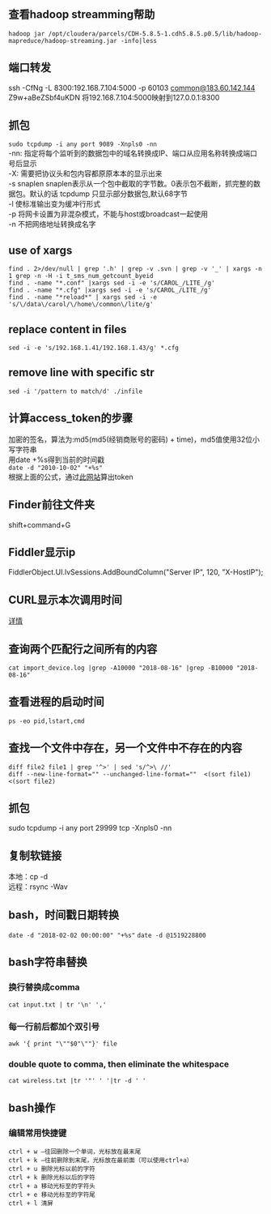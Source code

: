 ## 查看hadoop streamming帮助
```
hadoop jar /opt/cloudera/parcels/CDH-5.8.5-1.cdh5.8.5.p0.5/lib/hadoop-mapreduce/hadoop-streaming.jar -info|less
```

## 端口转发
ssh -CfNg -L 8300:192.168.7.104:5000 -p 60103 common@183.60.142.144
Z9w+aBeZSbf4uKDN
将192.168.7.104:5000映射到127.0.0.1:8300

## 抓包
`sudo tcpdump -i any port 9089 -Xnpls0 -nn`  
-nn: 指定将每个监听到的数据包中的域名转换成IP、端口从应用名称转换成端口号后显示  
-X: 需要把协议头和包内容都原原本本的显示出来  
-s snaplen  snaplen表示从一个包中截取的字节数。0表示包不截断，抓完整的数据包。默认的话 tcpdump 只显示部分数据包,默认68字节  
-l 使标准输出变为缓冲行形式  
-p 将网卡设置为非混杂模式，不能与host或broadcast一起使用  
-n 不把网络地址转换成名字  

## use of xargs
```
find . 2>/dev/null | grep '.h' | grep -v .svn | grep -v '_' | xargs -n 1 grep -n -H -i t_sms_num_getcount_byeid
find . -name "*.conf" |xargs sed -i -e 's/CAROL_/LITE_/g'
find . -name "*.cfg" |xargs sed -i -e 's/CAROL_/LITE_/g'
find . -name "*reload*" | xargs sed -i -e 's/\/data\/carol/\/home\/common\/lite/g'
```

## replace content in files
`sed -i -e 's/192.168.1.41/192.168.1.43/g' *.cfg`

## remove line with specific str
`sed -i '/pattern to match/d' ./infile`

## 计算access_token的步骤
加密的签名，算法为:md5(md5(经销商账号的密码) + time)，md5值使用32位小写字符串<br>
用date +%s得到当前的时间戳<br>
`date -d "2010-10-02" "+%s"`<br>
根据上面的公式，通过[此网站](https://md5jiami.51240.com/)算出token

## Finder前往文件夹
shift+command+G

## Fiddler显示ip
FiddlerObject.UI.lvSessions.AddBoundColumn("Server IP", 120, "X-HostIP");

## CURL显示本次调用时间
[详情](https://stackoverflow.com/questions/18215389/how-do-i-measure-request-and-response-times-at-once-using-curl)

## 查询两个匹配行之间所有的内容
`cat import_device.log |grep -A10000 "2018-08-16" |grep -B10000 "2018-08-16"`

## 查看进程的启动时间
`ps -eo pid,lstart,cmd`

## 查找一个文件中存在，另一个文件中不存在的内容
`diff file2 file1 | grep '^>' | sed 's/^>\ //'`<br>
`diff --new-line-format="" --unchanged-line-format=""  <(sort file1) <(sort file2)`

## 抓包
sudo tcpdump -i any port 29999 tcp -Xnpls0 -nn

## 复制软链接
本地：cp -d <br>
远程：rsync -Wav


## bash，时间戳日期转换
`date -d "2018-02-02 00:00:00" "+%s"`
`date -d @1519228800`

## bash字符串替换
### 换行替换成comma
`cat input.txt | tr '\n' ','`

### 每一行前后都加个双引号
```awk '{ print "\""$0"\""}' file```

### double quote to comma, then eliminate the whitespace
`cat wireless.txt |tr '"' ' '|tr -d ' '`

## bash操作
### 编辑常用快捷键
```
ctrl + w —往回删除一个单词，光标放在最末尾 
ctrl + k —往前删除到末尾，光标放在最前面（可以使用ctrl+a） 
ctrl + u 删除光标以前的字符 
ctrl + k 删除光标以后的字符 
ctrl + a 移动光标至的字符头 
ctrl + e 移动光标至的字符尾 
ctrl + l 清屏
```

